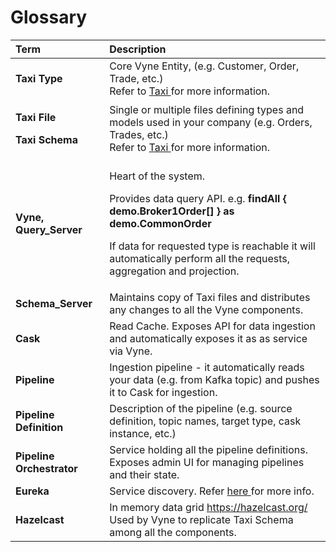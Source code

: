 # Glossary

<table>
  <thead>
    <tr>
      <th style="text-align:left">Term</th>
      <th style="text-align:left">Description</th>
    </tr>
  </thead>
  <tbody>
    <tr>
      <td style="text-align:left"><b>Taxi Type</b>
      </td>
      <td style="text-align:left">Core Vyne Entity, (e.g. Customer, Order, Trade, etc.)
        <br />Refer to <a href="https://docs.taxilang.org/taxi-language">Taxi </a>for
        more information.</td>
    </tr>
    <tr>
      <td style="text-align:left">
        <p><b>Taxi File</b>
        </p>
        <p><b>Taxi Schema </b>
        </p>
      </td>
      <td style="text-align:left">Single or multiple files defining types and models used in your company
        (e.g. Orders, Trades, etc.)
        <br />Refer to <a href="https://docs.taxilang.org/taxi-language">Taxi </a>for
        more information.</td>
    </tr>
    <tr>
      <td style="text-align:left"><b>Vyne, <br />Query_Server</b> 
      </td>
      <td style="text-align:left">
        <p>Heart of the system.</p>
        <p>Provides data query API. e.g. <b>findAll { demo.Broker1Order[] } as demo.CommonOrder</b>
        </p>
        <p>If data for requested type is reachable it will automatically perform
          all the requests, aggregation and projection.</p>
      </td>
    </tr>
    <tr>
      <td style="text-align:left"><b>Schema_Server</b>
      </td>
      <td style="text-align:left">Maintains copy of Taxi files and distributes any changes to all the Vyne
        components.</td>
    </tr>
    <tr>
      <td style="text-align:left"><b>Cask</b>
      </td>
      <td style="text-align:left">Read Cache. Exposes API for data ingestion and automatically exposes it
        as as service via Vyne.</td>
    </tr>
    <tr>
      <td style="text-align:left"><b>Pipeline</b>
      </td>
      <td style="text-align:left">Ingestion pipeline - it automatically reads your data (e.g. from Kafka
        topic) and pushes it to Cask for ingestion.</td>
    </tr>
    <tr>
      <td style="text-align:left"><b>Pipeline Definition</b>
      </td>
      <td style="text-align:left">Description of the pipeline (e.g. source definition, topic names, target
        type, cask instance, etc.)</td>
    </tr>
    <tr>
      <td style="text-align:left"><b>Pipeline Orchestrator</b>
      </td>
      <td style="text-align:left">Service holding all the pipeline definitions. Exposes admin UI for managing
        pipelines and their state.</td>
    </tr>
    <tr>
      <td style="text-align:left"><b>Eureka</b>
      </td>
      <td style="text-align:left">Service discovery. Refer <a href="https://www.tutorialspoint.com/spring_boot/spring_boot_eureka_server.htm">here </a>for
        more info.</td>
    </tr>
    <tr>
      <td style="text-align:left"><b>Hazelcast</b>
      </td>
      <td style="text-align:left">In memory data grid <a href="https://hazelcast.org/">https://hazelcast.org/</a> 
        <br
        />Used by Vyne to replicate Taxi Schema among all the components.</td>
    </tr>
  </tbody>
</table>



